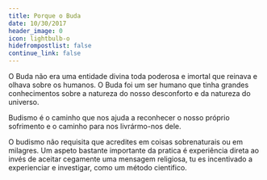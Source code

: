 ```yaml
---
title: Porque o Buda
date: 10/30/2017
header_image: 0
icon: lightbulb-o
hidefrompostlist: false
continue_link: false
---
```

O Buda não era uma entidade divina toda poderosa e imortal que reinava e olhava sobre os humanos. O Buda foi um ser humano que tinha grandes conhecimentos sobre a natureza do nosso desconforto e da natureza do universo.

Budismo é o caminho que nos ajuda a reconhecer o nosso próprio sofrimento e o caminho para nos livrármo-nos dele.

O budismo não requisita que acredites em coisas sobrenaturais ou em milagres. Um aspeto bastante importante da pratica é experiência direta ao invés de aceitar cegamente uma mensagem religiosa, tu es incentivado a experienciar e investigar, como um método cientifico.